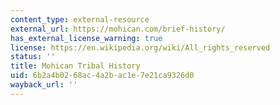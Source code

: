 ```yaml
---
content_type: external-resource
external_url: https://mohican.com/brief-history/
has_external_license_warning: true
license: https://en.wikipedia.org/wiki/All_rights_reserved
status: ''
title: Mohican Tribal History
uid: 6b2a4b02-68ac-4a2b-ac1e-7e21ca9326d0
wayback_url: ''
---
```

